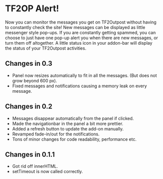 TF2OP Alert!
============

Now you can monitor the messages you get on TF2Outpost without having to constantly check the site!
New messages can be displayed as little messenger style pop-ups.
If you are constantly getting spammed, you can choose to just have one pop-up alert you when there are new messages, or turn them off altogether.
A little status icon in your addon-bar will display the status of your TF2Outpost activities.

Changes in 0.3
--------------
* Panel now resizes automatically to fit in all the messages. (But does not grow beyond 600 px).
* Fixed messages and notifications causing a memory leak on every message.

Changes in 0.2
--------------
* Messages disappear automatically from the panel if clicked.
* Made the navigationbar in the panel a bit more prettier.
* Added a refresh button to update the add-on manually.
* Revamped fade-in/out for the notifications.
* Tons of minor changes for code readability, performance etc.

Changes in 0.1.1
----------------
* Got rid off innerHTML.
* setTimeout is now called correctly.